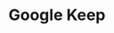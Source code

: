 ---
title: Google Keep
layout: tool
tags:
  - Android
description: is a simple note-taking tool by Google.
link: https://keep.google.com/
share:
---